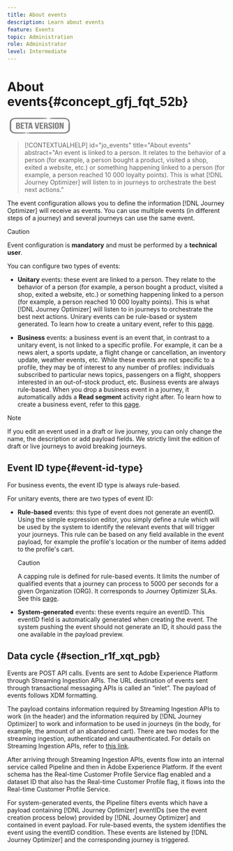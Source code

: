 ```yaml
---
title: About events
description: Learn about events
feature: Events
topic: Administration
role: Administrator
level: Intermediate
---
```

# About events{#concept_gfj_fqt_52b}

![](../assets/do-not-localize/badge.png)

>[!CONTEXTUALHELP]
>id="jo_events"
>title="About events"
>abstract="An event is linked to a person. It relates to the behavior of a person (for example, a person bought a product, visited a shop, exited a website, etc.) or something happening linked to a person (for example, a person reached 10 000 loyalty points). This is what [!DNL Journey Optimizer] will listen to in journeys to orchestrate the best next actions."

The event configuration allows you to define the information [!DNL Journey Optimizer] will receive as events. You can use multiple events (in different steps of a journey) and several journeys can use the same event.

>[!CAUTION]
>
>Event configuration is **mandatory** and must be performed by a **technical user**.

You can  configure two types of events:

* **Unitary** events: these event are linked to a person. They relate to the behavior of a person (for example, a person bought a product, visited a shop, exited a website, etc.) or something happening linked to a person (for example, a person reached 10 000 loyalty points). This is what [!DNL Journey Optimizer] will listen to in journeys to orchestrate the best next actions. Unirary events can be rule-based or system generated. To learn how to create a unitary event, refer to this [page](../event/about-creating.md).

* **Business** events: a business event is an event that, in contrast to a unitary event, is not linked to a specific profile. For example, it can be a news alert, a sports update, a flight change or cancellation, an inventory update, weather events, etc. While these events are not specific to a profile, they may be of interest to any number of profiles: individuals subscribed to particular news topics, passengers on a flight, shoppers interested in an out-of-stock product, etc. Business events are always rule-based. When you drop a business event in a journey, it automatically adds a **Read segment** activity right after. To learn how to create a business event, refer to this [page](../event/about-creating-business.md).


>[!NOTE]
>
>If you edit an event used in a draft or live journey, you can only change the name, the description or add payload fields. We strictly limit the edition of draft or live journeys to avoid breaking journeys.

## Event ID type{#event-id-type}

For business events, the event ID type is always rule-based. 

For unitary events, there are two types of event ID:

* **Rule-based** events: this type of event does not generate an eventID. Using the simple expression editor, you simply define a rule which will be used by the system to identify the relevant events that will trigger your journeys. This rule can be based on any field available in the event payload, for example the profile's location or the number of items added to the profile's cart. 

   >[!CAUTION]
   >
   >A capping rule is defined for rule-based events. It limits the number of qualified events that a journey can process to 5000 per seconds for a given Organization (ORG). It corresponds to Journey Optimizer SLAs. See this [page](https://helpx.adobe.com/legal/product-descriptions/journey-orchestration.html).

* **System-generated** events: these events require an eventID. This eventID field is automatically generated when creating the event. The system pushing the event should not generate an ID, it should pass the one available in the payload preview. 

## Data cycle {#section_r1f_xqt_pgb}

Events are POST API calls. Events are sent to Adobe Experience Platform through Streaming Ingestion APIs. The URL destination of events sent through transactional messaging APIs is called an “inlet”. The payload of events follows XDM formatting. 

The payload contains information required by Streaming Ingestion APIs to work (in the header) and the information required by [!DNL Journey Optimizer] to work  and information to be used in journeys (in the body, for example, the amount of an abandoned cart). There are two modes for the streaming ingestion, authenticated and unauthenticated. For details on Streaming Ingestion APIs, refer to [this link](https://experienceleague.adobe.com/docs/experience-platform/xdm/api/getting-started.html).

After arriving through Streaming Ingestion APIs, events flow into an internal service called Pipeline and then in Adobe Experience Platform. If the event schema has the Real-time Customer Profile Service flag enabled and a dataset ID that also has the Real-time Customer Profile flag, it flows into the Real-time Customer Profile Service.

For system-generated events, the Pipeline filters events which have a payload containing [!DNL Journey Optimizer] eventIDs (see the event creation process below) provided by [!DNL Journey Optimizer] and contained in event payload. For rule-based events, the system identifies the event using the eventID condition. These events are listened by [!DNL Journey Optimizer] and the corresponding journey is triggered.
